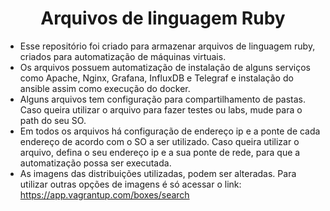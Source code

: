 <h1 align="center"> Arquivos de linguagem Ruby </h1> 

- Esse repositório foi criado para armazenar arquivos de linguagem ruby, criados para automatização de máquinas virtuais.
- Os arquivos possuem automatização de instalação de alguns serviços como Apache, Nginx, Grafana, InfluxDB e Telegraf e instalação do ansible assim como execução do docker.
- Alguns arquivos tem configuração para compartilhamento de pastas. Caso queira utilizar o arquivo para fazer testes ou labs, mude para o path do seu SO. 
- Em todos os arquivos há configuração de endereço ip e a ponte de cada endereço de acordo com o SO a ser utilizado. Caso queira utilizar o arquivo, defina o seu endereço ip e a sua ponte de rede, para que a automatização possa ser executada. 
- As imagens das distribuições utilizadas, podem ser alteradas. Para utilizar outras opções de imagens é só acessar o link: https://app.vagrantup.com/boxes/search
